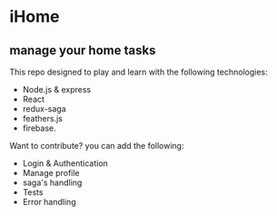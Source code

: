 # iHome
## manage your home tasks


This repo designed to play and learn with the following technologies:
 - Node.js & express
 - React
 - redux-saga
 - feathers.js
 - firebase.
 
 Want to contribute?
 you can add the following:
  - Login & Authentication
  - Manage profile
  - saga's handling
  - Tests
  - Error handling
